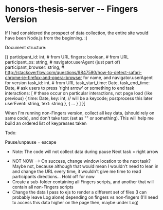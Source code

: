 # honors-thesis-server -- Fingers Version

If I had considered the prospect of data collection, the entire site would have been Node.js from the beginning. :(

Document structure:

[{
	participant_id: int, # from URL
	fingers: boolean, # from URL
	participant_os: string, # navigator.userAgent (just part of)
	participant_browser: string, # http://stackoverflow.com/questions/9847580/how-to-detect-safari-chrome-ie-firefox-and-opera-browser for name, and navigator.userAgent for version
	task_id: int, # from URL
	task_start_time: Date,
	task_end_time: Date, # ask users to press 'right arrow' or something to end task
	interactions: [ # these occur on particular interactions, not page load (like previous)
		{
			time: Date,
			key: int, // will be a keycode; postprocess this later
			userEvent: string,
			text: string
		},
		{
			...
		}
	]
}]

When I'm running non-Fingers version, collect all key data, (should rely on same code), and don't take text (set as "" or something). This will help me build an ordered list of keypresses taken

Todo:

Pause/unpause = escape
 - Note: The code will not collect data during pause
Next task = right arrow

* NOT NOW --> On success, change window location to the next task? Maybe not, because although that would mean I wouldn't need to lean in and change the URL every time, it wouldn't give me time to read participants directions... Hold off for now
* Create a sub-folder containing all Fingers scripts, and another that will contain all non-Fingers scripts
* Change the data I pass to ejs to render a different set of files (I can probably leave Log alone) depending on fingers vs non-fingers (I'll need to access this data higher on the page then, maybe under Log)

